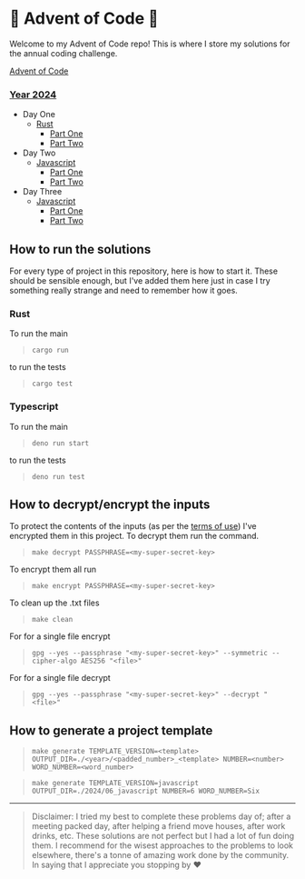 # 🎄 Advent of Code 🎄

Welcome to my Advent of Code repo! This is where I store my solutions for the annual coding 
challenge.

[Advent of Code](https://adventofcode.com/)

### [Year 2024](https://adventofcode.com/2024)
- Day One
  - [Rust](https://github.com/BenFranzi/advent-of-code/tree/main/2024/01_rust)
    - [Part One](https://github.com/BenFranzi/advent-of-code/blob/main/2024/01_rust/src/part_one.rs)
    - [Part Two](https://github.com/BenFranzi/advent-of-code/blob/main/2024/01_rust/src/part_two.rs)
- Day Two
  - [Javascript](https://github.com/BenFranzi/advent-of-code/tree/main/2024/02_javascript)
    - [Part One](https://github.com/BenFranzi/advent-of-code/blob/main/2024/02_javascript/src/partOne.ts)
    - [Part Two](https://github.com/BenFranzi/advent-of-code/blob/main/2024/02_javascript/src/partTwo.ts)
- Day Three
  - [Javascript](https://github.com/BenFranzi/advent-of-code/tree/main/2024/03_javascript)
    - [Part One](https://github.com/BenFranzi/advent-of-code/blob/main/2024/03_javascript/src/partOne.ts)
    - [Part Two](https://github.com/BenFranzi/advent-of-code/blob/main/2024/03_javascript/src/partTwo.ts)


## How to run the solutions

For every type of project in this repository, here is how to start it. These should be sensible enough, but 
I've added them here just in case I try something really strange and need to remember how it goes.

### Rust
To run the main
> `cargo run`

to run the tests
> `cargo test`

### Typescript
To run the main
> `deno run start`

to run the tests
> `deno run test`

## How to decrypt/encrypt the inputs

To protect the contents of the inputs (as per the [terms of use](https://adventofcode.com/2024/about)) I've encrypted them in this 
project. To decrypt them run the command.

> `make decrypt PASSPHRASE=<my-super-secret-key>`

To encrypt them all run
> `make encrypt PASSPHRASE=<my-super-secret-key>`

To clean up the .txt files
> `make clean`

For for a single file encrypt
> `gpg --yes --passphrase "<my-super-secret-key>" --symmetric --cipher-algo AES256 "<file>"`

For for a single file decrypt
> `gpg --yes --passphrase "<my-super-secret-key>" --decrypt "<file>"`

## How to generate a project template

> `make generate TEMPLATE_VERSION=<template> OUTPUT_DIR=./<year>/<padded_number>_<template> NUMBER=<number> WORD_NUMBER=<word_number>`

> `make generate TEMPLATE_VERSION=javascript OUTPUT_DIR=./2024/06_javascript NUMBER=6 WORD_NUMBER=Six`

---
> Disclaimer: I tried my best to complete these problems day of; after a meeting packed day, after helping a friend move houses, after work drinks, etc. These solutions are not perfect but I had a lot of fun doing them. I recommend for the wisest approaches to the problems to look elsewhere, there's a tonne of amazing work done by the community. In saying that I appreciate you stopping by ❤️
